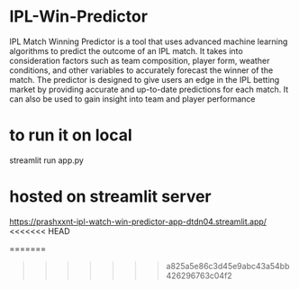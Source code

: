 # IPL-Win-Predictor

IPL Match Winning Predictor is a tool that uses advanced machine learning algorithms to predict the outcome of an IPL match. It takes into consideration factors such as team composition, player form, weather conditions, and other variables to accurately forecast the winner of the match.
The predictor is designed to give users an edge in the IPL betting market by providing accurate and up-to-date predictions for each match. It can also be used to gain insight into team and player performance

# to run it on local
streamlit run app.py

# hosted on streamlit server
https://prashxxnt-ipl-watch-win-predictor-app-dtdn04.streamlit.app/
<<<<<<< HEAD

=======
>>>>>>> a825a5e86c3d45e9abc43a54bb426296763c04f2
